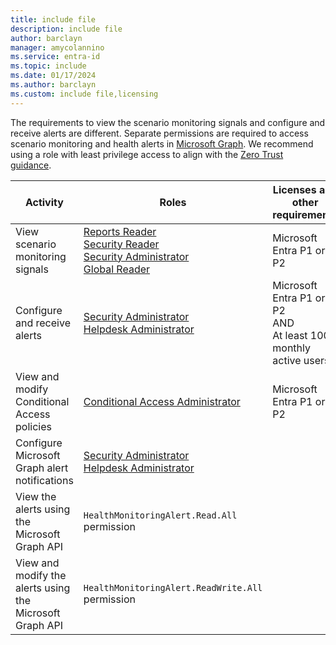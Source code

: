 ```yaml
---
title: include file
description: include file
author: barclayn
manager: amycolannino
ms.service: entra-id
ms.topic: include
ms.date: 01/17/2024
ms.author: barclayn
ms.custom: include file,licensing
---
```


The requirements to view the scenario monitoring signals and configure and receive alerts are different. Separate permissions are required to access scenario monitoring and health alerts in [Microsoft Graph](/graph/permissions-overview). We recommend using a role with least privilege access to align with the [Zero Trust guidance](/security/zero-trust/zero-trust-overview).

| Activity | Roles | Licenses and other requirements |
|--|--|--|
| View scenario monitoring signals | [Reports Reader](../identity/role-based-access-control/permissions-reference.md#reports-reader)<br>[Security Reader](../identity/role-based-access-control/permissions-reference.md#security-reader)<br>[Security Administrator](../identity/role-based-access-control/permissions-reference.md#security-administrator)<br>[Global Reader](../identity/role-based-access-control/permissions-reference.md#global-reader)<br>| Microsoft Entra P1 or P2 |
| Configure and receive alerts | [Security Administrator](../identity/role-based-access-control/permissions-reference.md#security-administrator)<br>[Helpdesk Administrator](../identity/role-based-access-control/permissions-reference.md#helpdesk-administrator) | Microsoft Entra P1 or P2<br>AND<br>At least 100 monthly active users |
| View and modify Conditional Access policies | [Conditional Access Administrator](../role-based-access-control/permissions-reference.md#conditional-access-administrator) | Microsoft Entra P1 or P2 |
| Configure Microsoft Graph alert notifications | [Security Administrator](../role-based-access-control/permissions-reference.md#security-administrator)<br>[Helpdesk Administrator](../role-based-access-control/permissions-reference.md#helpdesk-administrator) | |
| View the alerts using the Microsoft Graph API |`HealthMonitoringAlert.Read.All` permission | |
| View and modify the alerts using the Microsoft Graph API | `HealthMonitoringAlert.ReadWrite.All` permission | |